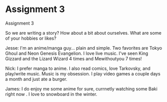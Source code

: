 # Assignment 3
Assignment 3 

So we are writing a story? How about a bit about ourselves. What are some of your hobbies or likes?

Jesse:
I'm an anime/manga guy... plain and simple. Two favorites are Tokyo Ghoul and Neon Genesis Evangelion.
I love live music. I've seen King Gizzard and the Lizard Wizard  4 times and Mewithoutyou 7 times!

Nick:
I prefer manga to anime. I also read comics, love Tarkovsky, and play/write music. Music is my obsession.
I play video games a couple days a month and just ate a burger.

James: I do enjoy me some anime for sure, currnetly watching some Baki right now . I love to snowboard in the winter.
